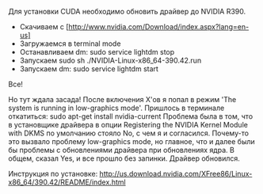 Для установки CUDA необходимо обновить драйвер до NVIDIA R390.
- Скачиваем с [http://www.nvidia.com/Download/index.aspx?lang=en-us]
- Загружаемся в terminal mode
- Останавливаем dm: sudo service lightdm stop
- Запускаем sudo sh ./NVIDIA-Linux-x86_64-390.42.run
- Запускаем dm: sudo service lightdm start

Все!

Но тут ждала засада! 
После включения X'ов я попал в режим 'The system is running in low-graphics mode'. 
Пришлось в терминале откатиться: sudo apt-get install nvidia-current
Проблема была в том, что в установщике драйвера в опции Registering the NVIDIA Kernel Module with DKMS по умолчанию стояло No, с чем я и согласился. Почему-то это вызвало проблему low-graphics mode, но главное, что и далее были бы проблемы с обновлениями драйвера при обновлениях ядра. В общем, сказал Yes, и все прошло без запинки. Драйвер обновился.

Инструкция по установке:
http://us.download.nvidia.com/XFree86/Linux-x86_64/390.42/README/index.html

